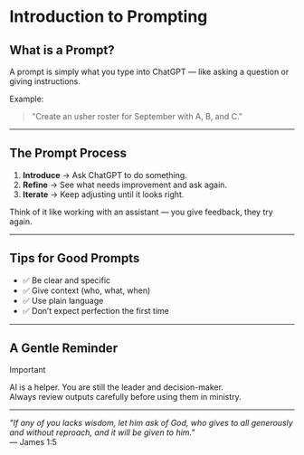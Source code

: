 # Introduction to Prompting

## What is a Prompt?
A prompt is simply what you type into ChatGPT — like asking a question or giving instructions.

Example:  
> "Create an usher roster for September with A, B, and C."

---

## The Prompt Process
1. **Introduce** → Ask ChatGPT to do something.  
2. **Refine** → See what needs improvement and ask again.  
3. **Iterate** → Keep adjusting until it looks right.

Think of it like working with an assistant — you give feedback, they try again.

---

## Tips for Good Prompts
- ✅ Be clear and specific  
- ✅ Give context (who, what, when)  
- ✅ Use plain language  
- ✅ Don’t expect perfection the first time

---

## A Gentle Reminder
> [!IMPORTANT]  
> AI is a helper. You are still the leader and decision-maker.  
> Always review outputs carefully before using them in ministry.

---

*"If any of you lacks wisdom, let him ask of God, who gives to all generously and without reproach, and it will be given to him."*  
— James 1:5
